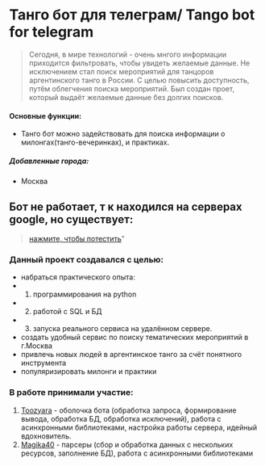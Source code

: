 # Танго бот для телеграм/ Tango bot for telegram
>Сегодня, в мире технологий - очень мнгого информации приходится фильтровать, чтобы увидеть желаемые данные. Не исключением стал поиск мероприятий для танцоров аргентинского танго
>в России. С целью повысить доступность, путём облегчения поиска мероприятий. Был создан проет, который выдаёт желаемые данные без долгих поисков. 

#### Основные функции:
* Танго бот можно задействовать для поиска информации о милонгах(танго-вечеринках), и практиках.

##### Добавленные города:
* Москва

## Бот не работает, т к находился на серверах google, но существует:
>[нажмите, чтобы потестить](https://t.me/BoTangoBot)" 

### Данный проект создавался с целью: 
* набраться практического опыта:
* 1. программирования на python
* 2. работой с SQL и БД
* 3. запуска реального сервиса на удалённом сервере.
* создать удобный сервис по поиску тематических мероприятий в г.Москва
* привлечь новых людей в аргентинское танго за счёт понятного инструмента
* популяризировать милонги и практики

### В работе принимали участие: 
1. [Toozyara](https://github.com/Toozyara) - оболочка бота (обработка запроса, формирование вывода, обработка БД, обработка исключений), работа с асинхронными библиотеками, настройка работы сервера, идейный вдохновитель. 
2. [Magika40](https://github.com/magika40) - парсеры (сбор и обработка данных с нескольких ресурсов, заполнение БД), работа с асинхронными библиотеками
